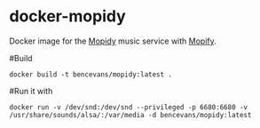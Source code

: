 # docker-mopidy

Docker image for the [Mopidy](https://www.mopidy.com/) music service with [Mopify](https://github.com/dirkgroenen/mopidy-mopify#readme).



#Build

```
docker build -t bencevans/mopidy:latest .
```


#Run it with 
```
docker run -v /dev/snd:/dev/snd --privileged -p 6680:6680 -v /usr/share/sounds/alsa/:/var/media -d bencevans/mopidy:latest
```
